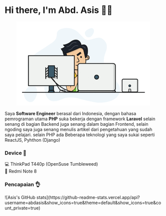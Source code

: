 <h1>Hi there, I'm Abd. Asis 👨‍💻</h1>

<p align="center">
    <img height="270px" width="auto" src="https://github.com/abdasis/abdasis/blob/98443ad079b0a7a0d45d1b5e3f8186bb9ebc1ecd/programmer-gif.gif" alt="">
</p>

Saya <b>Software Engineer</b> berasal dari Indonesia, dengan bahasa pemrograman utama <b>PHP</b> suka bekerja dengan framework <b>Laravel</b> selain senang di bagian Backend juga senang dalam bagian Frontend, selain ngoding saya juga senang menulis artikel
dari pengetahuan yang sudah saya pelajari. selain PHP ada Beberapa teknologi yang saya sukai seperti ReactJS, Pyhthon (Django)

<h3>Device 🤩</h3>

<p>
    💻 ThinkPad T440p (OpenSuse Tumbleweed)
    <br> 📱 Redmi Note 8
</p>


<h3>Pencapaian 👌</h3>
![Asis's GitHub stats](https://github-readme-stats.vercel.app/api?username=abdasis&show_icons=true&theme=default&show_icons=true&count_private=true)

